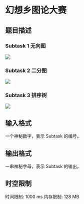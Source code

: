 # 幻想乡图论大赛

## 题目描述

### Subtask 1 无向图

![](https://cdn.luogu.com.cn/upload/image_hosting/n28mpk45.png)

### Subtask 2 二分图

![](https://cdn.luogu.com.cn/upload/image_hosting/vabja516.png)

### Subtask 3 排序树

![](https://cdn.luogu.com.cn/upload/image_hosting/b6l2hb4u.png)


## 输入格式

一个神秘数字，表示 $\mathrm{Subtask}$ 的编号。

## 输出格式

一串神秘字母，表示 $\mathrm{Subtask}$ 的输出。



## 时空限制

时间限制: 1000 ms
内存限制: 128 MB
